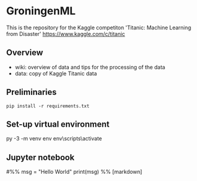 # GroningenML

This is the repository for the Kaggle competiton 'Titanic: Machine Learning from Disaster'
https://www.kaggle.com/c/titanic

## Overview

- wiki: overview of data and tips for the processing of the data 
- data: copy of Kaggle Titanic data


## Preliminaries

`pip install -r requirements.txt`

## Set-up virtual environment
py -3 -m venv env
env\scripts\activate

## Jupyter notebook
#%%
msg = "Hello World"
print(msg)
%% [markdown]


